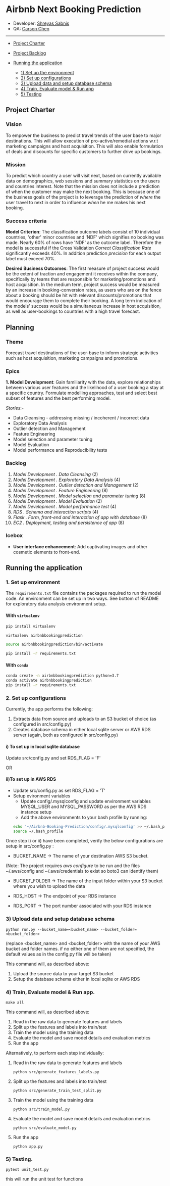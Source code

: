 # Airbnb Next Booking Prediction

<!-- toc -->
* Developer: [Shreyas Sabnis](https://github.com/sabnisshreyas91)
* QA: [Carson Chen](https://github.com/carsonzchen)
  
___

- [Project Charter](#project-charter)
- [Project Backlog](#project-backlog)
- [Running the application](#running-the-application)

    * [1) Set up the environment](#1-set-up-the-environment)
    * [2) Set up configurations](#2-set-up-configurations)
    * [3) Upload data and setup database schema](#3-upload-data-and-setup-database-schema)
    * [4) Train, Evaluate model & Run app](#4-train-evaluate-model-&-run-app)
    * [5) Testing](#5-testing)

<!-- tocstop -->

## Project Charter 

### Vision  
 To empower the business to predict travel trends of the user 
base to major destinations. This will allow execution of pro-active/remedial 
actions w.r.t marketing campaigns and host acquisition. This will also enable
 formulation of deals and discounts for specific customers to further drive 
 up bookings.  

### Mission
To predict which country a user will visit next, based on currently available data on 
demographics, web sessions and summary statistics on the users and countries
interest. Note that the mission does not include a prediction of when the customer
may make the next booking. This is because one of the business goals of 
the project is to leverage the prediction of *where* the user travel to next in 
order to influence *when* he me makes his next booking.

### Success criteria 

**Model Criterion**: The classification outcome labels consist of 10 individual countries, 'other' minor countries and 'NDF' which signifies no booking was made. Nearly 60% of rows have 'NDF' as the outcome label. Therefore the model is successful if the Cross Validation *Correct Classification Rate* significantly exceeds 40%. In addition prediction *precision* for each output label must exceed 70%.

**Desired Business Outcomes**: The first measure of project success would be the extent of traction and engagement it receives within the company, specifically by teams that are responsible for marketing/promotions and host acquisition. In the medium term, project success would be measured by an increase in booking-conversion rates, as users who are on the fence about a booking should be hit with relevant discounts/promotions that would encourage them to complete their booking. A long term indication of the models’ success would be a simultaneous increase in host acquisition, as well as user-bookings to countries with a high travel forecast.  
  

## Planning

### Theme
Forecast travel destinations of the user-base to inform strategic 
activities such as host acquisition, marketing campaigns and promotions.

### Epics

**1. Model Development**:
Gain familiarity with the data, explore relationships between various
user features and the likelihood of a user booking a stay at a specific country.
Formulate modelling approaches, test and select best subset of features and the
best performing model. 

*Stories*:-
* Data Cleansing - addressing missing / incoherent / incorrect data
* Exploratory Data Analysis
* Outlier detection and Management
* Feature Engineering
* Model selection and parameter tuning
* Model Evaluation
* Model performance and Reproducibility tests

### Backlog

1. *Model Development . Data Cleansing* (2)
2. *Model Development . Exploratory Data Analysis* (4)
3. *Model Development . Outlier detection and Management* (2)
4. *Model Development . Feature Engineering* (8)
5. *Model Development . Model selection and parameter tuning* (8)
6. *Model Development . Model Evaluation* (2)
7. *Model Development . Model performance test* (4)
8. *RDS . Schema and interaction scripts* (4)
8. *Flask . Form, front-end and interaction of app with database* (8)
9. *EC2 . Deployment, testing and persistence of app* (8)

### Icebox

* **User interface enhancement**:
Add captivating images and other cosmetic elements to front-end.


## Running the application

### 1. Set up environment 

The `requirements.txt` file contains the packages required to run the model code. An environment can be set up in two ways. See bottom of README for exploratory data analysis environment setup. 

#### With `virtualenv`

```bash
pip install virtualenv

virtualenv airbnbbookingprediction

source airbnbbookingprediction/bin/activate

pip install -r requirements.txt

```
#### With `conda`

```bash
conda create -n airbnbbookingprediction python=3.7
conda activate airbnbbookingprediction
pip install -r requirements.txt

```
### 2. Set up configurations
Currently, the app performs the following:

1) Extracts data from source and uploads to an S3 bucket of choice (as configured in src/config.py)
2) Creates database schema in either local sqlite server or AWS RDS server (again, both as configured in src/config.py)

#### i) To set up in local sqlite database 
Update src/config.py and set RDS_FLAG = 'F'
 
 OR

#### ii)To set up in AWS RDS
- Update src/config.py as set RDS_FLAG = 'T'
- Setup evironment variables
    - Update config/.mysqlconfig and update environment variables MYSQL_USER and MYSQL_PASSWORD as per the AWS RDS instance setup
    - Add the above environments to your bash profile by running:
    ```bash
    echo '~/Airbnb-Booking-Prediction/config/.mysqlconfig' >> ~/.bash_profile
    source ~/.bash_profile
    ```
Once step i) or ii) have been completed, verify the below configurations are setup in src/config.py :

- BUCKET_NAME -> The name of your destination AWS S3 bucket. 

(Note: The project requires *aws configure* to be run and the files ~/.aws/config and ~/.aws/credentials to exist so boto3 can identify them)

- BUCKET_FOLDER -> The name of the input folder within your S3 bucket where you wish to upload the data

- RDS_HOST -> The endpoint of your RDS instance

- RDS_PORT -> The port number associated with your RDS instance

### 3) Upload data and setup database schema
`python run.py --bucket_name=<bucket_name> --bucket_folder=<bucket_folder>`

(replace <bucket_name> and <bucket_folder> with the name of your AWS bucket and folder names. if no either one of them are not specified, the default values
as in the config.py file will be taken)

This command will, as described above:

1) Upload the source data to your target S3 bucket
2) Setup the database schema either in local sqlite or AWS RDS

### 4) Train, Evaluate model & Run app.
`make all`

This command will, as described above:

1) Read in the raw data to generate features and labels
2) Split up the features and labels into train/test
3) Train the model using the training data
4) Evaluate the model and save model details and evaluation metrics
5) Run the app

Alternatively, to perform each step individually:

1) Read in the raw data to generate features and labels
    
    `python src/generate_features_labels.py`
2) Split up the features and labels into train/test
   
    `python src/generate_train_test_split.py`
3) Train the model using the training data
   
    `python src/train_model.py`
4) Evaluate the model and save model details and evaluation metrics
   
    `python src/evaluate_model.py`
5) Run the app
   
    `python app.py`
	
### 5) Testing.
`pytest unit_test.py`

this will run the unit test for functions
